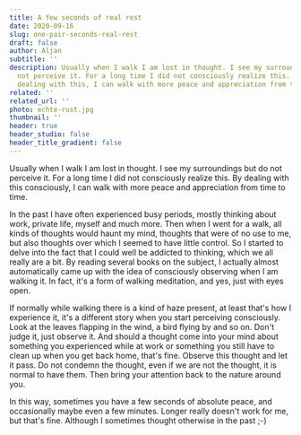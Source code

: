 ```yaml
---
title: A few seconds of real rest
date: 2020-09-16
slug: one-pair-seconds-real-rest
draft: false
author: Aljan
subtitle: ''
description: Usually when I walk I am lost in thought. I see my surroundings but do
  not perceive it. For a long time I did not consciously realize this. By consciously
  dealing with this, I can walk with more peace and appreciation from time to time.
related: ''
related_url: ''
photo: echte-rust.jpg
thumbnail: ''
header: true
header_studio: false
header_title_gradient: false
---
```


Usually when I walk I am lost in thought. I see my surroundings but do not perceive it. For a long time I did not consciously realize this. By dealing with this consciously, I can walk with more peace and appreciation from time to time.

In the past I have often experienced busy periods, mostly thinking about work, private life, myself and much more. Then when I went for a walk, all kinds of thoughts would haunt my mind, thoughts that were of no use to me, but also thoughts over which I seemed to have little control. So I started to delve into the fact that I could well be addicted to thinking, which we all really are a bit. By reading several books on the subject, I actually almost automatically came up with the idea of consciously observing when I am walking it. In fact, it's a form of walking meditation, and yes, just with eyes open.

If normally while walking there is a kind of haze present, at least that's how I experience it, it's a different story when you start perceiving consciously. Look at the leaves flapping in the wind, a bird flying by and so on. Don't judge it, just observe it. And should a thought come into your mind about something you experienced while at work or something you still have to clean up when you get back home, that's fine. Observe this thought and let it pass. Do not condemn the thought, even if we are not the thought, it is normal to have them. Then bring your attention back to the nature around you.

In this way, sometimes you have a few seconds of absolute peace, and occasionally maybe even a few minutes. Longer really doesn't work for me, but that's fine. Although I sometimes thought otherwise in the past ;-)